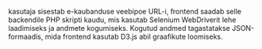 kasutaja sisestab e-kaubanduse veebipoe URL-i, frontend saadab selle backendile PHP skripti kaudu, mis kasutab Selenium WebDriverit lehe laadimiseks ja andmete kogumiseks. Kogutud andmed tagastatakse JSON-formaadis, mida frontend kasutab D3.js abil graafikute loomiseks.

